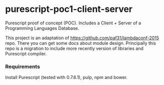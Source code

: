 # purescript-poc1-client-server

Purescript proof of concept (POC). Includes a Client + Server of a Programming Languages Database.

This project is an adaptation of https://github.com/paf31/lambdaconf-2015 repo. There you can get some docs about module design. Principally this repo is a migration to include more recently version of libraries and Purescript compiler.

### Requirements

Install Purescript (tested with 0.7.6.1), pulp, npm and bower.

